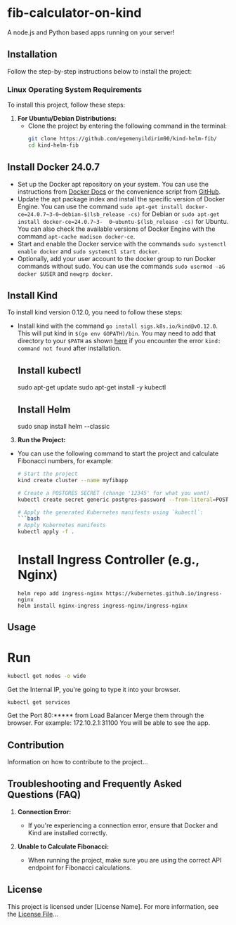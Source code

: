 # fib-calculator-on-kind

A node.js and Python based apps running on your server!

## Installation

Follow the step-by-step instructions below to install the project:

### Linux Operating System Requirements

To install this project, follow these steps:

1. **For Ubuntu/Debian Distributions:**
   - Clone the project by entering the following command in the terminal:
     ```bash
     git clone https://github.com/egemenyildirim90/kind-helm-fib/
     cd kind-helm-fib
     ```
     
  ## Install Docker 24.0.7
 - Set up the Docker apt repository on your system. You can use the instructions from [Docker Docs](^1^) or the convenience script from [GitHub](^5^).
 - Update the apt package index and install the specific version of Docker Engine. You can use the command `sudo apt-get install docker-ce=24.0.7~3-0~debian-$(lsb_release -cs)` for Debian or `sudo apt-get install docker-ce=24.0.7~3- 
 0~ubuntu-$(lsb_release -cs)` for Ubuntu. You can also check the available versions of Docker Engine with the command `apt-cache madison docker-ce`.
 - Start and enable the Docker service with the commands `sudo systemctl enable docker` and `sudo systemctl start docker`.
 - Optionally, add your user account to the docker group to run Docker commands without sudo. You can use the commands `sudo usermod -aG docker $USER` and `newgrp docker`.

  ## Install Kind
  To install kind version 0.12.0, you need to follow these steps:

- Install kind with the command `go install sigs.k8s.io/kind@v0.12.0`. This will put kind in `$(go env GOPATH)/bin`. You may need to add that directory to your `$PATH` as shown [here](^3^) if you encounter the error `kind: command not found` after installation.
  
  ## Install kubectl
  sudo apt-get update
  sudo apt-get install -y kubectl

  ## Install Helm
  sudo snap install helm --classic

3. **Run the Project:**
- You can use the following command to start the project and calculate Fibonacci numbers, for example:
  ```bash
  # Start the project
  kind create cluster --name myfibapp
  
  # Create a POSTGRES SECRET (change '12345' for what you want)
  kubectl create secret generic postgres-password --from-literal=POSTGRES_PASSWORD=12345
  
  # Apply the generated Kubernetes manifests using `kubectl`:
  ```bash
  # Apply Kubernetes manifests
  kubectl apply -f .
  ```
  # Install Ingress Controller (e.g., Nginx)
  ```
  helm repo add ingress-nginx https://kubernetes.github.io/ingress-nginx
  helm install nginx-ingress ingress-nginx/ingress-nginx
  ```

## Usage
# Run
```bash
kubectl get nodes -o wide
```
Get the Internal IP, you're going to type it into your browser. 
```
kubectl get services
```
Get the Port 80:***** from Load Balancer
Merge them through the browser. For example: 172.10.2.1:31100
You will be able to see the app.

## Contribution

Information on how to contribute to the project...

## Troubleshooting and Frequently Asked Questions (FAQ)

1. **Connection Error:**
   - If you're experiencing a connection error, ensure that Docker and Kind are installed correctly.

2. **Unable to Calculate Fibonacci:**
   - When running the project, make sure you are using the correct API endpoint for Fibonacci calculations.

## License

This project is licensed under [License Name]. For more information, see the [License File](LICENSE)...
